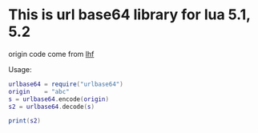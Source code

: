 # This is url base64 library for lua 5.1, 5.2

origin code come from [lhf](origin.md)

Usage:

```lua
urlbase64 = require("urlbase64")
origin    = "abc"
s = urlbase64.encode(origin)
s2 = urlbase64.decode(s)

print(s2)
```
